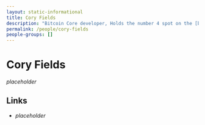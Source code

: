 ```yaml
---
layout: static-informational
title: Cory Fields
description: "Bitcoin Core developer, Holds the number 4 spot on the [bitcoin/bitcoin contributors list](https://github.com/bitcoin/bitcoin/graphs/contributors)"
permalink: /people/cory-fields
people-groups: []
---
```


# Cory Fields

_placeholder_

## Links

* _placeholder_
